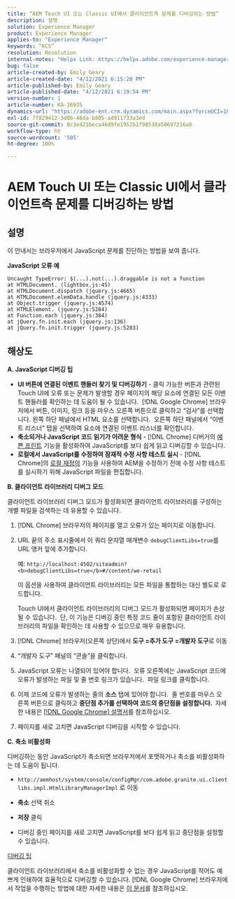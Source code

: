 ```yaml
---
title: “AEM Touch UI 또는 Classic UI에서 클라이언트측 문제를 디버깅하는 방법”
description: 설명
solution: Experience Manager
product: Experience Manager
applies-to: "Experience Manager"
keywords: “KCS”
resolution: Resolution
internal-notes: "Helpx Link: https://helpx.adobe.com/experience-manager/kb/How-to-debug-javascript-errors-in-AEM.html"
bug: false
article-created-by: Emily Geary
article-created-date: "4/12/2021 6:15:20 PM"
article-published-by: Emily Geary
article-published-date: "4/12/2021 6:19:54 PM"
version-number: 1
article-number: KA-16935
dynamics-url: "https://adobe-ent.crm.dynamics.com/main.aspx?forceUCI=1&pagetype=entityrecord&etn=knowledgearticle&id=2eb50a08-bb9b-eb11-b1ac-000d3a3680d8"
exl-id: 7f829412-3d0b-46da-b805-ad911733a3ed
source-git-commit: 0c3e421beca46d9fe1952b1f98538a50697216a0
workflow-type: ht
source-wordcount: '505'
ht-degree: 100%

---
```


# AEM Touch UI 또는 Classic UI에서 클라이언트측 문제를 디버깅하는 방법

## 설명


이 안내서는 브라우저에서 JavaScript 문제를 진단하는 방법을 보여 줍니다.

<b>JavaScript 오류 예</b>




```
Uncaught TypeError: $(...).not(...).draggable is not a function
at HTMLDocument. (lightbox.js:45)
at HTMLDocument.dispatch (jquery.js:4665)
at HTMLDocument.elemData.handle (jquery.js:4333)
at Object.trigger (jquery.js:4574)
at HTMLElement. (jquery.js:5284)
at Function.each (jquery.js:384)
at jQuery.fn.init.each (jquery.js:136)
at jQuery.fn.init.trigger (jquery.js:5283)
```



## 해상도


<b>A. JavaScript 디버깅 팁</b>

- <b>UI 버튼에 연결된 이벤트 핸들러 찾기 및 디버깅하기</b> - 클릭 가능한 버튼과 관련된 Touch UI에 오류 또는 문제가 발생할 경우 페이지의 해당 요소에 연결된 모든 이벤트 핸들러를 확인하는 데 도움이 될 수 있습니다.  [!DNL Google Chrome] 브라우저에서 버튼, 이미지, 링크 등을 마우스 오른쪽 버튼으로 클릭하고 “검사”를 선택합니다. 왼쪽 하단 패널에서 HTML 요소를 선택합니다.  오른쪽 하단 패널에서 “이벤트 리스너” 탭을 선택하여 요소에 연결된 이벤트 리스너를 확인합니다.
- <b>축소되거나 JavaScript 코드 읽기가 어려운 형식</b> - [!DNL Chrome] 디버거의 [예쁜 프린트](https://developers.google.com/web/tools/chrome-devtools/javascript/pretty-print) 기능을 활성화하여 JavaScript를 보다 쉽게 읽고 디버깅할 수 있습니다.
- <b>로컬에서 JavaScript를 수정하여 잠재적 수정 사항 테스트 실시</b> - [!DNL Chrome]의 [로컬 재정의](https://developers.google.com/web/updates/2018/01/devtools#overrides) 기능을 사용하여 AEM을 수정하기 전에 수정 사항 테스트를 실시하기 위해 JavaScript 파일을 편집합니다.


<b>B. 클라이언트 라이브러리 디버그 모드</b>

클라이언트 라이브러리 디버그 모드가 활성화되면 클라이언트 라이브러리를 구성하는 개별 파일을 검색하는 데 유용할 수 있습니다.

1. [!DNL Chrome] 브라우저의 페이지를 열고 오류가 있는 페이지로 이동합니다.
2. URL 끝의 주소 표시줄에서 이 쿼리 문자열 매개변수 `debugClientLibs=true`를 URL 앵커 앞에 추가합니다.

   예: `http://localhost:4502/siteadmin?<b>debugClientLibs=true</b>#/content/we-retail`

   이 옵션을 사용하여 클라이언트 라이브러리는 모든 파일을 통합하는 대신 별도로 로드합니다.

   Touch UI에서 클라이언트 라이브러리의 디버그 모드가 활성화되면 페이지가 손상될 수 있습니다.  단, 이 기능은 디버깅 중인 특정 코드 줄이 포함된 클라이언트 라이브러리의 파일을 확인하는 데 사용할 수 있으므로 매우 유용합니다.
3. [!DNL Chrome] 브라우저(오른쪽 상단)에서 <b>도구 =추가 도구 =개발자 도구</b>로 이동
4. “개발자 도구” 패널의 “콘솔”을 클릭합니다.
5. JavaScript 오류는 나열되어 있어야 합니다.  오류 오른쪽에는 JavaScript 코드에 오류가 발생하는 파일 및 줄 번호 링크가 있습니다.  파일 링크를 클릭합니다.
6. 이제 코드에 오류가 발생하는 줄의 <b>소스</b> 탭에 있어야 합니다.  줄 번호를 마우스 오른쪽 버튼으로 클릭하고 <b>중단점 추가를 선택하여 코드의 중단점을 설정합니다.  </b>자세한 내용은 [[!DNL Google Chrome] 설명서](https://developers.google.com/web/tools/chrome-devtools/javascript/breakpoints)를 참조하십시오.
7. 페이지를 새로 고치면 JavaScript 디버깅을 시작할 수 있습니다.


<b>C. 축소 비활성화</b>

디버깅하는 동안 JavaScript가 축소되면 브라우저에서 포맷하거나 축소를 비활성화하는 데 도움이 됩니다.

- `http://aemhost/system/console/configMgr/com.adobe.granite.ui.clientlibs.impl.HtmlLibraryManagerImpl` 로 이동


- <b> 축소</b> 선택 취소


- <b>저장</b> 클릭


- 디버깅 중인 페이지를 새로 고치면 JavaScript를 보다 쉽게 읽고 중단점을 설정할 수 있습니다.


<u>디버깅 팁</u>

클라이언트 라이브러리에서 축소를 비활성화할 수 없는 경우 JavaScript를 적어도 예쁘게 인쇄하여 효율적으로 디버깅할 수 있습니다. [!DNL Google Chrome] 브라우저에서 작업을 수행하는 방법에 대한 자세한 내용은 [이 문서](https://developers.google.com/web/tools/chrome-devtools/javascript/pretty-print)를 참조하십시오.
